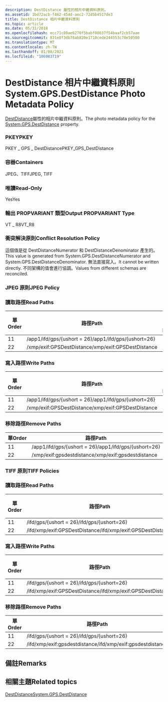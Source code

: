 ```yaml
---
description: DestDistance 屬性的相片中繼資料原則。
ms.assetid: 1bd72acb-f462-454d-aec2-72d5b4517de3
title: DestDistance 相片中繼資料原則
ms.topic: article
ms.date: 05/31/2018
ms.openlocfilehash: ecc71c89ae6270f5babf08637f54baaf2cb57aae
ms.sourcegitcommit: 831e8f3db78ab820e1710cede244553c70e50500
ms.translationtype: MT
ms.contentlocale: zh-TW
ms.lasthandoff: 01/08/2021
ms.locfileid: "106983719"
---
```

# <a name="systemgpsdestdistance-photo-metadata-policy"></a><span data-ttu-id="bb154-103">DestDistance 相片中繼資料原則</span><span class="sxs-lookup"><span data-stu-id="bb154-103">System.GPS.DestDistance Photo Metadata Policy</span></span>

<span data-ttu-id="bb154-104">[DestDistance](../properties/props-system-gps-destdistance.md)屬性的相片中繼資料原則。</span><span class="sxs-lookup"><span data-stu-id="bb154-104">The photo metadata policy for the [System.GPS.DestDistance](../properties/props-system-gps-destdistance.md) property.</span></span>

### <a name="pkey"></a><span data-ttu-id="bb154-105">PKEY</span><span class="sxs-lookup"><span data-stu-id="bb154-105">PKEY</span></span>

<span data-ttu-id="bb154-106">PKEY \_ GPS \_ DestDistance</span><span class="sxs-lookup"><span data-stu-id="bb154-106">PKEY\_GPS\_DestDistance</span></span>

### <a name="containers"></a><span data-ttu-id="bb154-107">容器</span><span class="sxs-lookup"><span data-stu-id="bb154-107">Containers</span></span>

<span data-ttu-id="bb154-108">JPEG、TIFF</span><span class="sxs-lookup"><span data-stu-id="bb154-108">JPEG, TIFF</span></span>

### <a name="read-only"></a><span data-ttu-id="bb154-109">唯讀</span><span class="sxs-lookup"><span data-stu-id="bb154-109">Read-Only</span></span>

<span data-ttu-id="bb154-110">Yes</span><span class="sxs-lookup"><span data-stu-id="bb154-110">Yes</span></span>

### <a name="output-propvariant-type"></a><span data-ttu-id="bb154-111">輸出 PROPVARIANT 類型</span><span class="sxs-lookup"><span data-stu-id="bb154-111">Output PROPVARIANT Type</span></span>

<span data-ttu-id="bb154-112">VT \_ R8</span><span class="sxs-lookup"><span data-stu-id="bb154-112">VT\_R8</span></span>

### <a name="conflict-resolution-policy"></a><span data-ttu-id="bb154-113">衝突解決原則</span><span class="sxs-lookup"><span data-stu-id="bb154-113">Conflict Resolution Policy</span></span>

<span data-ttu-id="bb154-114">這個值是從 DestDistanceNumerator 和 DestDistanceDenominator 產生的。</span><span class="sxs-lookup"><span data-stu-id="bb154-114">This value is generated from System.GPS.DestDistanceNumerator and System.GPS.DestDistanceDenominator.</span></span> <span data-ttu-id="bb154-115">無法直接寫入。</span><span class="sxs-lookup"><span data-stu-id="bb154-115">It cannot be written directly.</span></span> <span data-ttu-id="bb154-116">不同架構的值會進行協調。</span><span class="sxs-lookup"><span data-stu-id="bb154-116">Values from different schemas are reconciled.</span></span>

### <a name="jpeg-policy"></a><span data-ttu-id="bb154-117">JPEG 原則</span><span class="sxs-lookup"><span data-stu-id="bb154-117">JPEG Policy</span></span>

### <a name="read-paths"></a><span data-ttu-id="bb154-118">讀取路徑</span><span class="sxs-lookup"><span data-stu-id="bb154-118">Read Paths</span></span>



| <span data-ttu-id="bb154-119">單</span><span class="sxs-lookup"><span data-stu-id="bb154-119">Order</span></span> | <span data-ttu-id="bb154-120">路徑</span><span class="sxs-lookup"><span data-stu-id="bb154-120">Path</span></span>                      | <span data-ttu-id="bb154-121">磁片格式</span><span class="sxs-lookup"><span data-stu-id="bb154-121">Disk Format</span></span> |
|-------|---------------------------|-------------|
| <span data-ttu-id="bb154-122">1</span><span class="sxs-lookup"><span data-stu-id="bb154-122">1</span></span>     | <span data-ttu-id="bb154-123">/app1/ifd/gps/{ushort = 26}</span><span class="sxs-lookup"><span data-stu-id="bb154-123">/app1/ifd/gps/{ushort=26}</span></span> |             |
| <span data-ttu-id="bb154-124">2</span><span class="sxs-lookup"><span data-stu-id="bb154-124">2</span></span>     | <span data-ttu-id="bb154-125">/xmp/exif:GPSDestDistance</span><span class="sxs-lookup"><span data-stu-id="bb154-125">/xmp/exif:GPSDestDistance</span></span> |             |



 

### <a name="write-paths"></a><span data-ttu-id="bb154-126">寫入路徑</span><span class="sxs-lookup"><span data-stu-id="bb154-126">Write Paths</span></span>



| <span data-ttu-id="bb154-127">單</span><span class="sxs-lookup"><span data-stu-id="bb154-127">Order</span></span> | <span data-ttu-id="bb154-128">路徑</span><span class="sxs-lookup"><span data-stu-id="bb154-128">Path</span></span>                      | <span data-ttu-id="bb154-129">磁片格式</span><span class="sxs-lookup"><span data-stu-id="bb154-129">Disk Format</span></span> |
|-------|---------------------------|-------------|
| <span data-ttu-id="bb154-130">1</span><span class="sxs-lookup"><span data-stu-id="bb154-130">1</span></span>     | <span data-ttu-id="bb154-131">/app1/ifd/gps/{ushort = 26}</span><span class="sxs-lookup"><span data-stu-id="bb154-131">/app1/ifd/gps/{ushort=26}</span></span> |             |
| <span data-ttu-id="bb154-132">2</span><span class="sxs-lookup"><span data-stu-id="bb154-132">2</span></span>     | <span data-ttu-id="bb154-133">/xmp/exif:GPSDestDistance</span><span class="sxs-lookup"><span data-stu-id="bb154-133">/xmp/exif:GPSDestDistance</span></span> |             |



 

### <a name="remove-paths"></a><span data-ttu-id="bb154-134">移除路徑</span><span class="sxs-lookup"><span data-stu-id="bb154-134">Remove Paths</span></span>



| <span data-ttu-id="bb154-135">單</span><span class="sxs-lookup"><span data-stu-id="bb154-135">Order</span></span> | <span data-ttu-id="bb154-136">路徑</span><span class="sxs-lookup"><span data-stu-id="bb154-136">Path</span></span>                      |
|-------|---------------------------|
| <span data-ttu-id="bb154-137">1</span><span class="sxs-lookup"><span data-stu-id="bb154-137">1</span></span>     | <span data-ttu-id="bb154-138">/app1/ifd/gps/{ushort = 26}</span><span class="sxs-lookup"><span data-stu-id="bb154-138">/app1/ifd/gps/{ushort=26}</span></span> |
| <span data-ttu-id="bb154-139">2</span><span class="sxs-lookup"><span data-stu-id="bb154-139">2</span></span>     | <span data-ttu-id="bb154-140">/xmp/exif:gpsdestdistance</span><span class="sxs-lookup"><span data-stu-id="bb154-140">/xmp/exif:gpsdestdistance</span></span> |



 

### <a name="tiff-policies"></a><span data-ttu-id="bb154-141">TIFF 原則</span><span class="sxs-lookup"><span data-stu-id="bb154-141">TIFF Policies</span></span>

### <a name="read-paths"></a><span data-ttu-id="bb154-142">讀取路徑</span><span class="sxs-lookup"><span data-stu-id="bb154-142">Read Paths</span></span>



| <span data-ttu-id="bb154-143">單</span><span class="sxs-lookup"><span data-stu-id="bb154-143">Order</span></span> | <span data-ttu-id="bb154-144">路徑</span><span class="sxs-lookup"><span data-stu-id="bb154-144">Path</span></span>                          | <span data-ttu-id="bb154-145">磁片格式</span><span class="sxs-lookup"><span data-stu-id="bb154-145">Disk Format</span></span> |
|-------|-------------------------------|-------------|
| <span data-ttu-id="bb154-146">1</span><span class="sxs-lookup"><span data-stu-id="bb154-146">1</span></span>     | <span data-ttu-id="bb154-147">/ifd/gps/{ushort = 26}</span><span class="sxs-lookup"><span data-stu-id="bb154-147">/ifd/gps/{ushort=26}</span></span>          |             |
| <span data-ttu-id="bb154-148">2</span><span class="sxs-lookup"><span data-stu-id="bb154-148">2</span></span>     | <span data-ttu-id="bb154-149">/ifd/xmp/exif:GPSDestDistance</span><span class="sxs-lookup"><span data-stu-id="bb154-149">/ifd/xmp/exif:GPSDestDistance</span></span> |             |



 

### <a name="write-paths"></a><span data-ttu-id="bb154-150">寫入路徑</span><span class="sxs-lookup"><span data-stu-id="bb154-150">Write Paths</span></span>



| <span data-ttu-id="bb154-151">單</span><span class="sxs-lookup"><span data-stu-id="bb154-151">Order</span></span> | <span data-ttu-id="bb154-152">路徑</span><span class="sxs-lookup"><span data-stu-id="bb154-152">Path</span></span>                          | <span data-ttu-id="bb154-153">磁片格式</span><span class="sxs-lookup"><span data-stu-id="bb154-153">Disk Format</span></span> |
|-------|-------------------------------|-------------|
| <span data-ttu-id="bb154-154">1</span><span class="sxs-lookup"><span data-stu-id="bb154-154">1</span></span>     | <span data-ttu-id="bb154-155">/ifd/gps/{ushort = 26}</span><span class="sxs-lookup"><span data-stu-id="bb154-155">/ifd/gps/{ushort=26}</span></span>          |             |
| <span data-ttu-id="bb154-156">2</span><span class="sxs-lookup"><span data-stu-id="bb154-156">2</span></span>     | <span data-ttu-id="bb154-157">/ifd/xmp/exif:GPSDestDistance</span><span class="sxs-lookup"><span data-stu-id="bb154-157">/ifd/xmp/exif:GPSDestDistance</span></span> |             |



 

### <a name="remove-paths"></a><span data-ttu-id="bb154-158">移除路徑</span><span class="sxs-lookup"><span data-stu-id="bb154-158">Remove Paths</span></span>



| <span data-ttu-id="bb154-159">單</span><span class="sxs-lookup"><span data-stu-id="bb154-159">Order</span></span> | <span data-ttu-id="bb154-160">路徑</span><span class="sxs-lookup"><span data-stu-id="bb154-160">Path</span></span>                          |
|-------|-------------------------------|
| <span data-ttu-id="bb154-161">1</span><span class="sxs-lookup"><span data-stu-id="bb154-161">1</span></span>     | <span data-ttu-id="bb154-162">/ifd/gps/{ushort = 26}</span><span class="sxs-lookup"><span data-stu-id="bb154-162">/ifd/gps/{ushort=26}</span></span>          |
| <span data-ttu-id="bb154-163">2</span><span class="sxs-lookup"><span data-stu-id="bb154-163">2</span></span>     | <span data-ttu-id="bb154-164">/ifd/xmp/exif:gpsdestdistance</span><span class="sxs-lookup"><span data-stu-id="bb154-164">/ifd/xmp/exif:gpsdestdistance</span></span> |



 

## <a name="remarks"></a><span data-ttu-id="bb154-165">備註</span><span class="sxs-lookup"><span data-stu-id="bb154-165">Remarks</span></span>

## <a name="related-topics"></a><span data-ttu-id="bb154-166">相關主題</span><span class="sxs-lookup"><span data-stu-id="bb154-166">Related topics</span></span>

<dl> <dt>

[<span data-ttu-id="bb154-167">DestDistance</span><span class="sxs-lookup"><span data-stu-id="bb154-167">System.GPS.DestDistance</span></span>](../properties/props-system-gps-destdistance.md)
</dt> </dl>

 

 
